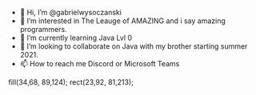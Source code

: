 - 👋 Hi, I’m @gabrielwysoczanski
- 👀 I’m interested in The Leauge of AMAZING and i say amazing programmers.
- 🌱 I’m currently learning Java Lvl 0
- 💞️ I’m looking to collaborate on Java with my brother starting summer 2021.
- 📫 How to reach me Discord or Microsoft Teams

<!---
gabrielwysoczanski/gabrielwysoczanski is a ✨ special ✨ repository because its `README.md` (this file) appears on your GitHub profile.
You can click the Preview link to take a look at your changes.
--->
fill(34,68, 89,124);
rect(23,92, 81,213);
